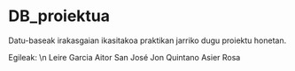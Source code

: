 # DB_proiektua
Datu-baseak irakasgaian ikasitakoa praktikan jarriko dugu proiektu honetan.

Egileak: \n
Leire Garcia
Aitor San José
Jon Quintano
Asier Rosa
